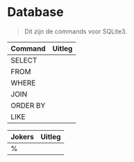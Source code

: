 # Database
> Dit zijn de commands voor SQLite3.  


Command | Uitleg |
----|---|
SELECT ||
FROM | |
WHERE| |
JOIN | | 
ORDER BY | |
LIKE| | 

Jokers | Uitleg |
---|---|
% | |
